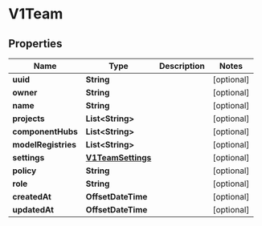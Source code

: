 

# V1Team


## Properties

| Name | Type | Description | Notes |
|------------ | ------------- | ------------- | -------------|
|**uuid** | **String** |  |  [optional] |
|**owner** | **String** |  |  [optional] |
|**name** | **String** |  |  [optional] |
|**projects** | **List&lt;String&gt;** |  |  [optional] |
|**componentHubs** | **List&lt;String&gt;** |  |  [optional] |
|**modelRegistries** | **List&lt;String&gt;** |  |  [optional] |
|**settings** | [**V1TeamSettings**](V1TeamSettings.md) |  |  [optional] |
|**policy** | **String** |  |  [optional] |
|**role** | **String** |  |  [optional] |
|**createdAt** | **OffsetDateTime** |  |  [optional] |
|**updatedAt** | **OffsetDateTime** |  |  [optional] |



